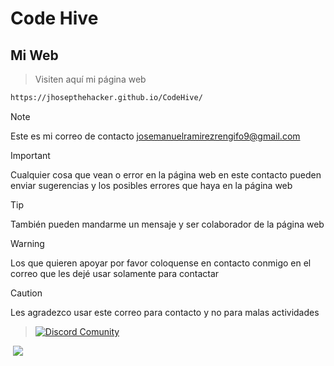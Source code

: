# Code Hive

## Mi Web

> Visiten aquí mi página web
```bash
https://jhosepthehacker.github.io/CodeHive/
```
>[!NOTE]
>Este es mi correo de contacto josemanuelramirezrengifo9@gmail.com

>[!IMPORTANT]
>Cualquier cosa que vean o error en la página web en este contacto pueden enviar sugerencias y los posibles errores que haya en la página web

>[!TIP]
>También pueden mandarme un mensaje y ser colaborador de la página web

>[!WARNING]
>Los que quieren apoyar por favor coloquense en contacto conmigo en el correo que les dejé usar solamente para contactar

>[!CAUTION]
>Les agradezco usar este correo para contacto y no para malas actividades

>[![Discord Comunity](https://w7.pngwing.com/pngs/1023/637/png-transparent-discord-hd-logo-thumbnail.png)](https://discord.gg/hp7QwNFG)

<img href="https://github.com/kiwibrowser/src.next/blob/kiwi/LICENSE">
  <img src="https://img.shields.io/github/license/kiwibrowser/src.next?color=%236BDDD5"/></a>

  </p>
